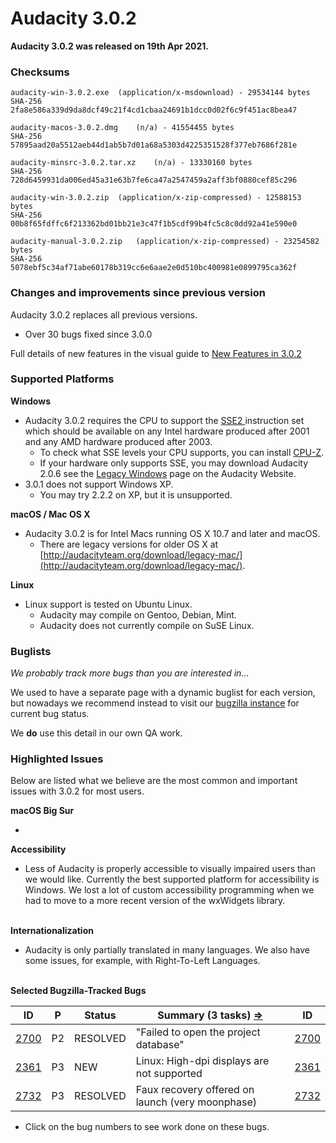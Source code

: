 # Audacity 3.0.2

**Audacity 3.0.2 was released on 19th Apr 2021.**

### Checksums

```
audacity-win-3.0.2.exe	(application/x-msdownload) - 29534144 bytes
SHA-256	2fa8e586a339d9da8dcf49c21f4cd1cbaa24691b1dcc0d02f6c9f451ac8bea47

audacity-macos-3.0.2.dmg	(n/a) - 41554455 bytes
SHA-256	57895aad20a5512aeb44d1ab5b7d01a68a5303d4225351528f377eb7686f281e

audacity-minsrc-3.0.2.tar.xz	(n/a) - 13330160 bytes
SHA-256	728d6459931da006ed45a31e63b7fe6ca47a2547459a2aff3bf0880cef85c296

audacity-win-3.0.2.zip	(application/x-zip-compressed) - 12588153 bytes
SHA-256	00b8f65fdffc6f213362bd01bb21e3c47f1b5cdf99b4fc5c8c0dd92a41e590e0

audacity-manual-3.0.2.zip	(application/x-zip-compressed) - 23254582 bytes
SHA-256	5078ebf5c34af71abe60178b319cc6e6aae2e0d510bc400981e0899795ca362f
```

### Changes and improvements since previous version

Audacity 3.0.2 replaces all previous versions.

* Over 30 bugs fixed since 3.0.0

Full details of new features in the visual guide to [New Features in 3.0.2](https://wiki.audacityteam.org/wiki/New\_features\_in\_Audacity\_3.0.2)

### Supported Platforms

**Windows**

* Audacity 3.0.2 requires the CPU to support the [SSE2 ](http://en.wikipedia.org/wiki/SSE2)instruction set which should be available on any Intel hardware produced after 2001 and any AMD hardware produced after 2003.
  * To check what SSE levels your CPU supports, you can install [CPU-Z](http://www.cpuid.com/softwares/cpu-z.html).
  * If your hardware only supports SSE, you may download Audacity 2.0.6 see the [Legacy Windows](https://www.audacityteam.org/download/legacy-windows/) page on the Audacity Website.
* 3.0.1 does not support Windows XP.
  * You may try 2.2.2 on XP, but it is unsupported.

**macOS / Mac OS X**

* Audacity 3.0.2 is for Intel Macs running OS X 10.7 and later and macOS.
  * There are legacy versions for older OS X at [http://audacityteam.org/download/legacy-mac/](http://audacityteam.org/download/legacy-mac/).

**Linux**

* Linux support is tested on Ubuntu Linux.
  * Audacity may compile on Gentoo, Debian, Mint.
  * Audacity does not currently compile on SuSE Linux.

### Buglists

_We probably track more bugs than you are interested in..._

We used to have a separate page with a dynamic buglist for each version, but nowadays we recommend instead to visit our [bugzilla instance](https://bugzilla.audacityteam.org/report.cgi) for current bug status.

We **do** use this detail in our own QA work.

### Highlighted Issues

Below are listed what we believe are the most common and important issues with 3.0.2 for most users.

**macOS Big Sur**

*

**Accessibility**

* Less of Audacity is properly accessible to visually impaired users than we would like. Currently the best supported platform for accessibility is Windows. We lost a lot of custom accessibility programming when we had to move to a more recent version of the wxWidgets library.

\
**Internationalization**

* Audacity is only partially translated in many languages. We also have some issues, for example, with Right-To-Left Languages.

\
**Selected Bugzilla-Tracked Bugs**

| **ID**                                                         | **P** | **Status** | **Summary (3 tasks)** [**⇒**](http://bugzilla.audacityteam.org/buglist.cgi?\&field0-0-0=bug\_id\&type0-0-0=equals\&value0-0-0=2732\&field0-0-1=bug\_id\&type0-0-1=equals\&value0-0-1=2700\&field0-0-2=bug\_id\&type0-0-2=equals\&value0-0-2=2452\&field0-0-3=bug\_id\&type0-0-3=equals\&value0-0-3=2705\&field0-0-4=bug\_id\&type0-0-4=equals\&value0-0-4=2565\&field0-0-5=bug\_id\&type0-0-5=equals\&value0-0-5=2361\&field0-1-0=bug\_status\&type0-1-0=notequals\&value0-1-0=CLOSED) | **ID**                                                         |
| -------------------------------------------------------------- | ----- | ---------- | -------------------------------------------------------------------------------------------------------------------------------------------------------------------------------------------------------------------------------------------------------------------------------------------------------------------------------------------------------------------------------------------------------------------------------------------------------------------------------------- | -------------------------------------------------------------- |
| [2700](http://bugzilla.audacityteam.org/show\_bug.cgi?id=2700) | P2    | RESOLVED   | "Failed to open the project database"                                                                                                                                                                                                                                                                                                                                                                                                                                                  | [2700](http://bugzilla.audacityteam.org/show\_bug.cgi?id=2700) |
| [2361](http://bugzilla.audacityteam.org/show\_bug.cgi?id=2361) | P3    | NEW        | Linux: High-dpi displays are not supported                                                                                                                                                                                                                                                                                                                                                                                                                                             | [2361](http://bugzilla.audacityteam.org/show\_bug.cgi?id=2361) |
| [2732](http://bugzilla.audacityteam.org/show\_bug.cgi?id=2732) | P3    | RESOLVED   | Faux recovery offered on launch (very moonphase)                                                                                                                                                                                                                                                                                                                                                                                                                                       | [2732](http://bugzilla.audacityteam.org/show\_bug.cgi?id=2732) |

* Click on the bug numbers to see work done on these bugs.
